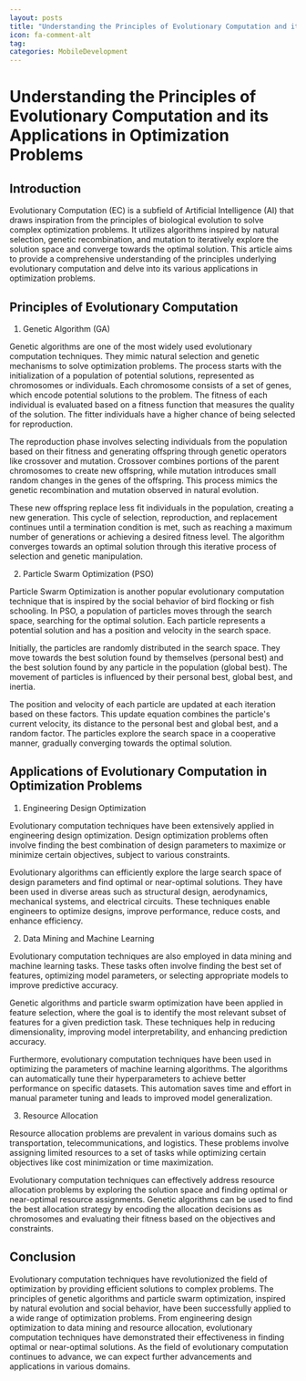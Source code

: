 ```yaml
---
layout: posts
title: "Understanding the Principles of Evolutionary Computation and its Applications in Optimization Problems"
icon: fa-comment-alt
tag:      
categories: MobileDevelopment
---
```



# Understanding the Principles of Evolutionary Computation and its Applications in Optimization Problems

## Introduction

Evolutionary Computation (EC) is a subfield of Artificial Intelligence (AI) that draws inspiration from the principles of biological evolution to solve complex optimization problems. It utilizes algorithms inspired by natural selection, genetic recombination, and mutation to iteratively explore the solution space and converge towards the optimal solution. This article aims to provide a comprehensive understanding of the principles underlying evolutionary computation and delve into its various applications in optimization problems.

## Principles of Evolutionary Computation

1. Genetic Algorithm (GA)

Genetic algorithms are one of the most widely used evolutionary computation techniques. They mimic natural selection and genetic mechanisms to solve optimization problems. The process starts with the initialization of a population of potential solutions, represented as chromosomes or individuals. Each chromosome consists of a set of genes, which encode potential solutions to the problem. The fitness of each individual is evaluated based on a fitness function that measures the quality of the solution. The fitter individuals have a higher chance of being selected for reproduction.

The reproduction phase involves selecting individuals from the population based on their fitness and generating offspring through genetic operators like crossover and mutation. Crossover combines portions of the parent chromosomes to create new offspring, while mutation introduces small random changes in the genes of the offspring. This process mimics the genetic recombination and mutation observed in natural evolution.

These new offspring replace less fit individuals in the population, creating a new generation. This cycle of selection, reproduction, and replacement continues until a termination condition is met, such as reaching a maximum number of generations or achieving a desired fitness level. The algorithm converges towards an optimal solution through this iterative process of selection and genetic manipulation.

2. Particle Swarm Optimization (PSO)

Particle Swarm Optimization is another popular evolutionary computation technique that is inspired by the social behavior of bird flocking or fish schooling. In PSO, a population of particles moves through the search space, searching for the optimal solution. Each particle represents a potential solution and has a position and velocity in the search space.

Initially, the particles are randomly distributed in the search space. They move towards the best solution found by themselves (personal best) and the best solution found by any particle in the population (global best). The movement of particles is influenced by their personal best, global best, and inertia.

The position and velocity of each particle are updated at each iteration based on these factors. This update equation combines the particle's current velocity, its distance to the personal best and global best, and a random factor. The particles explore the search space in a cooperative manner, gradually converging towards the optimal solution.

## Applications of Evolutionary Computation in Optimization Problems

1. Engineering Design Optimization

Evolutionary computation techniques have been extensively applied in engineering design optimization. Design optimization problems often involve finding the best combination of design parameters to maximize or minimize certain objectives, subject to various constraints.

Evolutionary algorithms can efficiently explore the large search space of design parameters and find optimal or near-optimal solutions. They have been used in diverse areas such as structural design, aerodynamics, mechanical systems, and electrical circuits. These techniques enable engineers to optimize designs, improve performance, reduce costs, and enhance efficiency.

2. Data Mining and Machine Learning

Evolutionary computation techniques are also employed in data mining and machine learning tasks. These tasks often involve finding the best set of features, optimizing model parameters, or selecting appropriate models to improve predictive accuracy.

Genetic algorithms and particle swarm optimization have been applied in feature selection, where the goal is to identify the most relevant subset of features for a given prediction task. These techniques help in reducing dimensionality, improving model interpretability, and enhancing prediction accuracy.

Furthermore, evolutionary computation techniques have been used in optimizing the parameters of machine learning algorithms. The algorithms can automatically tune their hyperparameters to achieve better performance on specific datasets. This automation saves time and effort in manual parameter tuning and leads to improved model generalization.

3. Resource Allocation

Resource allocation problems are prevalent in various domains such as transportation, telecommunications, and logistics. These problems involve assigning limited resources to a set of tasks while optimizing certain objectives like cost minimization or time maximization.

Evolutionary computation techniques can effectively address resource allocation problems by exploring the solution space and finding optimal or near-optimal resource assignments. Genetic algorithms can be used to find the best allocation strategy by encoding the allocation decisions as chromosomes and evaluating their fitness based on the objectives and constraints.

## Conclusion

Evolutionary computation techniques have revolutionized the field of optimization by providing efficient solutions to complex problems. The principles of genetic algorithms and particle swarm optimization, inspired by natural evolution and social behavior, have been successfully applied to a wide range of optimization problems. From engineering design optimization to data mining and resource allocation, evolutionary computation techniques have demonstrated their effectiveness in finding optimal or near-optimal solutions. As the field of evolutionary computation continues to advance, we can expect further advancements and applications in various domains.